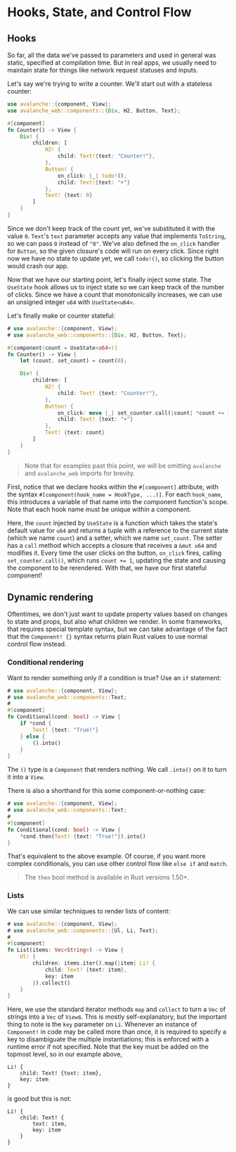 # Hooks, State, and Control Flow

## Hooks

So far, all the data we've passed to parameters and used in general was static, specified at compilation time.
But in real apps, we usually need to maintain state for things like network request statuses and inputs.

Let's say we're trying to write a counter. We'll start out with a stateless counter:

```rust
use avalanche::{component, View};
use avalanche_web::components::{Div, H2, Button, Text};

#[component]
fn Counter() -> View {
    Div! {
        children: [
            H2! {
                child: Text!{text: "Counter!"},
            },
            Button! {
                on_click: |_| todo!(),
                child: Text!{text: "+"}
            },
            Text! {text: 0}
        ]
    }
}
```

Since we don't keep track of the count yet, we've substituted it with the value `0`. `Text`'s `text` parameter accepts any value that implements `ToString`,
so we can pass `0` instead of `"0"`. We've also defined the `on_click` handler for `Button`, so the given closure's code will run on every click. 
Since right now we have no state to update yet, we call `todo!()`, so clicking the button would crash our app. 

Now that we have our starting point, let's finally inject some state. The `UseState` hook allows us to inject
state so we can keep track of the number of clicks. Since we have a count that monotonically increases, we can use an unsigned integer `u64` with `UseState<u64>`.

Let's finally make or counter stateful:

```rust
# use avalanche::{component, View};
# use avalanche_web::components::{Div, H2, Button, Text};

#[component(count = UseState<u64>)]
fn Counter() -> View {
    let (count, set_count) = count(0);

    Div! {
        children: [
            H2! {
                child: Text! {text: "Counter!"},
            },
            Button! {
                on_click: move |_| set_counter.call(|count| *count += 1),
                child: Text! {text: "+"}
            },
            Text! {text: count}
        ]
    }
}
```

> Note that for examples past this point, we will be omitting `avalanche` and `avalanche_web` imports for brevity.

First, notice that we declare hooks within the `#[component]` attribute, with the syntax `#[component(hook_name = HookType, ...)]`. For each 
`hook_name`, this introduces a variable of that name into the component function's scope. Note that each hook name must be unique within a component.

Here, the `count` injected by `UseState` is a function which takes the state's default value for `u64` and returns a tuple with a reference to the 
current state (which we name `count`) and a setter, which we name `set_count`. The setter has a `call` method which accepts a closure that receives a `&mut u64` and modifies it. Every time the user clicks on the button, `on_click` fires, calling `set_counter.call()`, which runs 
`count += 1`, updating the state and causing the component to be rerendered. With that, we have our first stateful component! 

## Dynamic rendering

Oftentimes, we don't just want to update property values based on changes to state and props, but also what children we render.
In some frameworks, that requires special template syntax, but we can take advantage of the fact that the `Component! {}` syntax returns plain 
Rust values to use normal control flow instead.

### Conditional rendering

Want to render something only if a condition is true? Use an `if` statement:

```rust
# use avalanche::{component, View};
# use avalanche_web::components::Text;
#
#[component]
fn Conditional(cond: bool) -> View {
    if *cond {
        Text! {text: "True!"}
    } else {
        ().into()
    }
}
```

The `()` type is a `Component` that renders nothing. We call `.into()` on it to turn it into a `View`.

There is also a shorthand for this some component-or-nothing case:

```rust
# use avalanche::{component, View};
# use avalanche_web::components::Text;
#
#[component]
fn Conditional(cond: bool) -> View {
    *cond.then(Text! {text: "True!"}).into()
}
```

That's equivalent to the above example. Of course, if you want more complex conditionals, you can use other control flow like `else if` and `match`.

> The `then` bool method is available in Rust versions 1.50+.

### Lists

We can use similar techniques to render lists of content:

```rust
# use avalanche::{component, View};
# use avalanche_web::components::{Ul, Li, Text};
#
#[component]
fn List(items: Vec<String>) -> View {
    Ul! {
        children: items.iter().map(|item| Li! {
            child: Text! {text: item},
            key: item
        }).collect()
    }
}
```

Here, we use the standard iterator methods `map` and `collect` to turn a `Vec` of strings into a `Vec` of `View`s.
This is mostly self-explanatory, but the important thing to note is the `key` parameter on `Li`. Whenever an instance of `Component!` in code 
may be called more than once, it is required to specify a key to disambiguate the multiple instantiations; this is enforced with a runtime error if not specified. Note that the key must be added on the topmost level, so in our example above,
```
Li! {
    child: Text! {text: item},
    key: item
}
```
is good but this is not:
```
Li! {
    child: Text! {
        text: item,
        key: item
    }
}
```